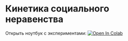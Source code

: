 # Кинетика социального неравенства

Открыть ноутбук с экспериментами: [![Open In Colab](https://colab.research.google.com/assets/colab-badge.svg)](https://colab.research.google.com/github/Sashmark97/social_kinetics/blob/main/Social_Kinetics_final.ipynb)
